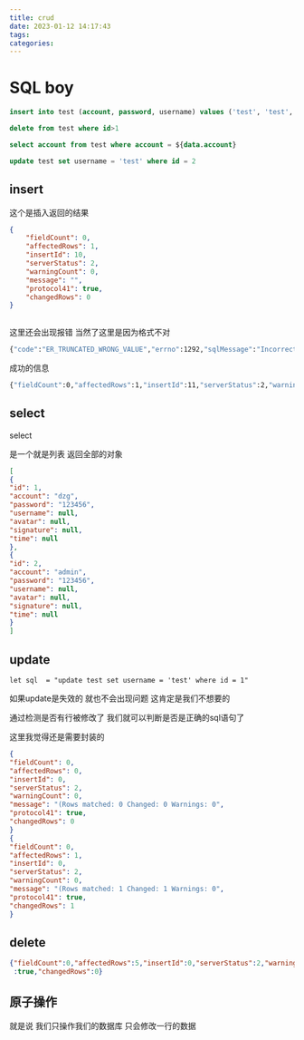 ```yaml
---
title: crud
date: 2023-01-12 14:17:43
tags:
categories:
---
```


# SQL boy

```sql
insert into test (account, password, username) values ('test', 'test',  'test')

delete from test where id>1

select account from test where account = ${data.account}

update test set username = 'test' where id = 2
```



##  insert

这个是插入返回的结果


```json
{
    "fieldCount": 0,
    "affectedRows": 1,
    "insertId": 10,
    "serverStatus": 2,
    "warningCount": 0,
    "message": "",
    "protocol41": true,
    "changedRows": 0
}
    
```

这里还会出现报错 当然了这里是因为格式不对

```cmd
{"code":"ER_TRUNCATED_WRONG_VALUE","errno":1292,"sqlMessage":"Incorrect datetime value: 'test' for column 'time' at row 1","sqlState":"22007","index":0,"sql":"insert into test (account, password, username, time) values ('test', 'test', 'test', 'test')"}
```

成功的信息

```cmd
{"fieldCount":0,"affectedRows":1,"insertId":11,"serverStatus":2,"warningCount":0,"message":"","protocol41":true,"changedRows":0}
```

## select

select 

是一个就是列表 返回全部的对象

```json
[
{
"id": 1,
"account": "dzg",
"password": "123456",
"username": null,
"avatar": null,
"signature": null,
"time": null
},
{
"id": 2,
"account": "admin",
"password": "123456",
"username": null,
"avatar": null,
"signature": null,
"time": null
}
]
```

## update

`let sql  = "update test set username = 'test' where id = 1"`

如果update是失效的 就也不会出现问题 这肯定是我们不想要的

通过检测是否有行被修改了 我们就可以判断是否是正确的sql语句了 

这里我觉得还是需要封装的

```json
{
"fieldCount": 0,
"affectedRows": 0,
"insertId": 0,
"serverStatus": 2,
"warningCount": 0,
"message": "(Rows matched: 0 Changed: 0 Warnings: 0",
"protocol41": true,
"changedRows": 0
}
{
"fieldCount": 0,
"affectedRows": 1,
"insertId": 0,
"serverStatus": 2,
"warningCount": 0,
"message": "(Rows matched: 1 Changed: 1 Warnings: 0",
"protocol41": true,
"changedRows": 1
}
```

## delete

```json
{"fieldCount":0,"affectedRows":5,"insertId":0,"serverStatus":2,"warningCount":0,"message":"","protocol41"
 :true,"changedRows":0}
```

## 原子操作

就是说 我们只操作我们的数据库 只会修改一行的数据





